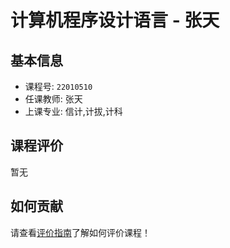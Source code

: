 # 计算机程序设计语言 - 张天

## 基本信息

- 课程号: `22010510`
- 任课教师: 张天
- 上课专业: 信计,计拔,计科

## 课程评价

暂无

## 如何贡献

请查看[评价指南](../how-to-comment.md)了解如何评价课程！
